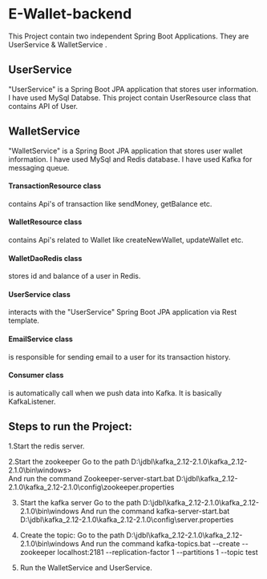# E-Wallet-backend

This Project contain two independent Spring Boot Applications. They are UserService & WalletService .

## UserService

"UserService" is a Spring Boot JPA application that stores user information. I have used MySql Databse. 
This project contain UserResource class that contains API of User. 

## WalletService
"WalletService" is a Spring Boot JPA application that stores user wallet information. I have used MySql and Redis database. I have used Kafka for messaging queue.

#### TransactionResource class
contains Api's of transaction like sendMoney, getBalance etc.
   
#### WalletResource class 
contains Api's related to Wallet like createNewWallet, updateWallet etc.

#### WalletDaoRedis class
stores id and balance of a user in Redis.

#### UserService class 
interacts with the "UserService" Spring Boot JPA application via Rest template.

#### EmailService class
is responsible for sending email to a user for its transaction history.

#### Consumer class 
is automatically call when we push data into Kafka. It is basically KafkaListener.

## Steps to run the Project:

1.Start the redis server.

2.Start the zookeeper
 Go to the path D:\jdbl\kafka_2.12-2.1.0\kafka_2.12-2.1.0\bin\windows>         	 
And run the command
Zookeeper-server-start.bat D:\jdbl\kafka_2.12-2.1.0\kafka_2.12-2.1.0\config\zookeeper.properties

3. Start the kafka server
Go to the path D:\jdbl\kafka_2.12-2.1.0\kafka_2.12-2.1.0\bin\windows
And run the command
kafka-server-start.bat D:\jdbl\kafka_2.12-2.1.0\kafka_2.12-2.1.0\config\server.properties

4. Create  the topic:
          	Go to the path D:\jdbl\kafka_2.12-2.1.0\kafka_2.12-2.1.0\bin\windows
And run the command
kafka-topics.bat --create --zookeeper localhost:2181 --replication-factor 1 --partitions 1 --topic test

5. Run the WalletService and UserService.



